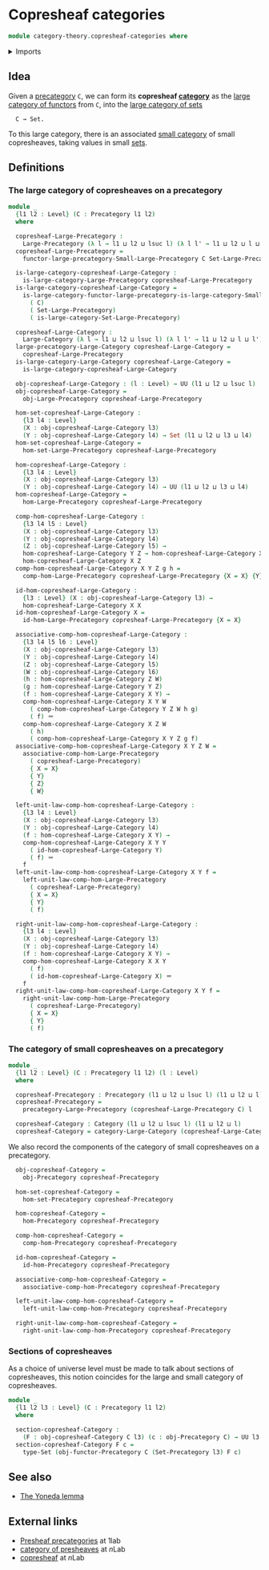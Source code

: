 # Copresheaf categories

```agda
module category-theory.copresheaf-categories where
```

<details><summary>Imports</summary>

```agda
open import category-theory.categories
open import category-theory.category-of-functors-from-small-to-large-categories
open import category-theory.functors-precategories
open import category-theory.large-categories
open import category-theory.large-precategories
open import category-theory.precategories
open import category-theory.precategory-of-functors-from-small-to-large-precategories

open import foundation.category-of-sets
open import foundation.identity-types
open import foundation.sets
open import foundation.universe-levels
```

</details>

## Idea

Given a [precategory](category-theory.precategories.md) `C`, we can form its
**copresheaf [category](category-theory.large-categories.md)** as the
[large category of functors](category-theory.functors-from-small-to-large-precategories.md)
from `C`, into the [large category of sets](foundation.category-of-sets.md)

```text
  C → Set.
```

To this large category, there is an associated
[small category](category-theory.categories.md) of small copresheaves, taking
values in small [sets](foundation-core.sets.md).

## Definitions

### The large category of copresheaves on a precategory

```agda
module _
  {l1 l2 : Level} (C : Precategory l1 l2)
  where

  copresheaf-Large-Precategory :
    Large-Precategory (λ l → l1 ⊔ l2 ⊔ lsuc l) (λ l l' → l1 ⊔ l2 ⊔ l ⊔ l')
  copresheaf-Large-Precategory =
    functor-large-precategory-Small-Large-Precategory C Set-Large-Precategory

  is-large-category-copresheaf-Large-Category :
    is-large-category-Large-Precategory copresheaf-Large-Precategory
  is-large-category-copresheaf-Large-Category =
    is-large-category-functor-large-precategory-is-large-category-Small-Large-Precategory
      ( C)
      ( Set-Large-Precategory)
      ( is-large-category-Set-Large-Precategory)

  copresheaf-Large-Category :
    Large-Category (λ l → l1 ⊔ l2 ⊔ lsuc l) (λ l l' → l1 ⊔ l2 ⊔ l ⊔ l')
  large-precategory-Large-Category copresheaf-Large-Category =
    copresheaf-Large-Precategory
  is-large-category-Large-Category copresheaf-Large-Category =
    is-large-category-copresheaf-Large-Category

  obj-copresheaf-Large-Category : (l : Level) → UU (l1 ⊔ l2 ⊔ lsuc l)
  obj-copresheaf-Large-Category =
    obj-Large-Precategory copresheaf-Large-Precategory

  hom-set-copresheaf-Large-Category :
    {l3 l4 : Level}
    (X : obj-copresheaf-Large-Category l3)
    (Y : obj-copresheaf-Large-Category l4) → Set (l1 ⊔ l2 ⊔ l3 ⊔ l4)
  hom-set-copresheaf-Large-Category =
    hom-set-Large-Precategory copresheaf-Large-Precategory

  hom-copresheaf-Large-Category :
    {l3 l4 : Level}
    (X : obj-copresheaf-Large-Category l3)
    (Y : obj-copresheaf-Large-Category l4) → UU (l1 ⊔ l2 ⊔ l3 ⊔ l4)
  hom-copresheaf-Large-Category =
    hom-Large-Precategory copresheaf-Large-Precategory

  comp-hom-copresheaf-Large-Category :
    {l3 l4 l5 : Level}
    (X : obj-copresheaf-Large-Category l3)
    (Y : obj-copresheaf-Large-Category l4)
    (Z : obj-copresheaf-Large-Category l5) →
    hom-copresheaf-Large-Category Y Z → hom-copresheaf-Large-Category X Y →
    hom-copresheaf-Large-Category X Z
  comp-hom-copresheaf-Large-Category X Y Z g h =
    comp-hom-Large-Precategory copresheaf-Large-Precategory {X = X} {Y} {Z} g h

  id-hom-copresheaf-Large-Category :
    {l3 : Level} (X : obj-copresheaf-Large-Category l3) →
    hom-copresheaf-Large-Category X X
  id-hom-copresheaf-Large-Category X =
    id-hom-Large-Precategory copresheaf-Large-Precategory {X = X}

  associative-comp-hom-copresheaf-Large-Category :
    {l3 l4 l5 l6 : Level}
    (X : obj-copresheaf-Large-Category l3)
    (Y : obj-copresheaf-Large-Category l4)
    (Z : obj-copresheaf-Large-Category l5)
    (W : obj-copresheaf-Large-Category l6)
    (h : hom-copresheaf-Large-Category Z W)
    (g : hom-copresheaf-Large-Category Y Z)
    (f : hom-copresheaf-Large-Category X Y) →
    comp-hom-copresheaf-Large-Category X Y W
      ( comp-hom-copresheaf-Large-Category Y Z W h g)
      ( f) ＝
    comp-hom-copresheaf-Large-Category X Z W
      ( h)
      ( comp-hom-copresheaf-Large-Category X Y Z g f)
  associative-comp-hom-copresheaf-Large-Category X Y Z W =
    associative-comp-hom-Large-Precategory
      ( copresheaf-Large-Precategory)
      { X = X}
      { Y}
      { Z}
      { W}

  left-unit-law-comp-hom-copresheaf-Large-Category :
    {l3 l4 : Level}
    (X : obj-copresheaf-Large-Category l3)
    (Y : obj-copresheaf-Large-Category l4)
    (f : hom-copresheaf-Large-Category X Y) →
    comp-hom-copresheaf-Large-Category X Y Y
      ( id-hom-copresheaf-Large-Category Y)
      ( f) ＝
    f
  left-unit-law-comp-hom-copresheaf-Large-Category X Y f =
    left-unit-law-comp-hom-Large-Precategory
      ( copresheaf-Large-Precategory)
      { X = X}
      { Y}
      ( f)

  right-unit-law-comp-hom-copresheaf-Large-Category :
    {l3 l4 : Level}
    (X : obj-copresheaf-Large-Category l3)
    (Y : obj-copresheaf-Large-Category l4)
    (f : hom-copresheaf-Large-Category X Y) →
    comp-hom-copresheaf-Large-Category X X Y
      ( f)
      ( id-hom-copresheaf-Large-Category X) ＝
    f
  right-unit-law-comp-hom-copresheaf-Large-Category X Y f =
    right-unit-law-comp-hom-Large-Precategory
      ( copresheaf-Large-Precategory)
      { X = X}
      { Y}
      ( f)
```

### The category of small copresheaves on a precategory

```agda
module _
  {l1 l2 : Level} (C : Precategory l1 l2) (l : Level)
  where

  copresheaf-Precategory : Precategory (l1 ⊔ l2 ⊔ lsuc l) (l1 ⊔ l2 ⊔ l)
  copresheaf-Precategory =
    precategory-Large-Precategory (copresheaf-Large-Precategory C) l

  copresheaf-Category : Category (l1 ⊔ l2 ⊔ lsuc l) (l1 ⊔ l2 ⊔ l)
  copresheaf-Category = category-Large-Category (copresheaf-Large-Category C) l
```

We also record the components of the category of small copresheaves on a
precategory.

```agda
  obj-copresheaf-Category =
    obj-Precategory copresheaf-Precategory

  hom-set-copresheaf-Category =
    hom-set-Precategory copresheaf-Precategory

  hom-copresheaf-Category =
    hom-Precategory copresheaf-Precategory

  comp-hom-copresheaf-Category =
    comp-hom-Precategory copresheaf-Precategory

  id-hom-copresheaf-Category =
    id-hom-Precategory copresheaf-Precategory

  associative-comp-hom-copresheaf-Category =
    associative-comp-hom-Precategory copresheaf-Precategory

  left-unit-law-comp-hom-copresheaf-Category =
    left-unit-law-comp-hom-Precategory copresheaf-Precategory

  right-unit-law-comp-hom-copresheaf-Category =
    right-unit-law-comp-hom-Precategory copresheaf-Precategory
```

### Sections of copresheaves

As a choice of universe level must be made to talk about sections of
copresheaves, this notion coincides for the large and small category of
copresheaves.

```agda
module _
  {l1 l2 l3 : Level} (C : Precategory l1 l2)
  where

  section-copresheaf-Category :
    (F : obj-copresheaf-Category C l3) (c : obj-Precategory C) → UU l3
  section-copresheaf-Category F c =
    type-Set (obj-functor-Precategory C (Set-Precategory l3) F c)
```

## See also

- [The Yoneda lemma](category-theory.yoneda-lemma-precategories.md)

## External links

- [Presheaf precategories](https://1lab.dev/Cat.Functor.Base.html#presheaf-precategories)
  at 1lab
- [category of presheaves](https://ncatlab.org/nlab/show/category+of+presheaves)
  at $n$Lab
- [copresheaf](https://ncatlab.org/nlab/show/copresheaf) at $n$Lab
